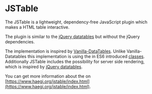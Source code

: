 # JSTable

The JSTable is a lightweight, dependency-free JavaScript plugin which makes a HTML table interactive.

The plugin is similar to the [jQuery datatables](https://datatables.net/) but without the jQuery dependencies.

The implementation is inspired by [Vanilla-DataTables](https://github.com/Mobius1/Vanilla-DataTables). Unlike Vanilla-Datatables this implementation is using the in ES6 introduced [classes](https://www.w3schools.com/js/js_classes.asp).  
Additionally JSTable includes the possibility for server side rendering, which is inspired by [jQuery datatables](https://datatables.net/manual/server-side).

You can get more information about the on [https://www.haegi.org/jstable/index.html](https://www.haegi.org/jstable/index.html).